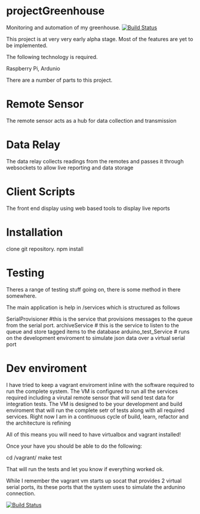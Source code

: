 projectGreenhouse
=================

Monitoring and automation of my greenhouse. [![Build Status](https://travis-ci.org/axshaw/projectGreenhouse.png)](https://travis-ci.org/axshaw/projectGreenhouse)

This project is at very very early alpha stage. Most of the features are yet to be implemented.


The following technology is required.

Raspberry Pi,
Ardunio


There are a number of parts to this project.

Remote Sensor
=============
The remote sensor acts as a hub for data collection and transmission

Data Relay
==========
The data relay collects readings from the remotes and passes it through
websockets to allow live reporting and data storage

Client Scripts
==============
The front end display using web based tools to display live reports


Installation
==============

clone git repository.
npm install

Testing
========

Theres a range of testing stuff going on, there is some method in there somewhere.

The main application is help in /services which is structured as follows

SerialProvisioner #this is the service that provisions messages to the queue from the serial port. 
archiveService # this is the service to listen to the queue and store tagged items to the database
arduino_test_Service # runs on the development enviroment to simulate json data over a virtual serial port 


Dev enviroment
==============

I have tried to keep a vagrant enviroment inline with the software required to run the complete system. The VM is configured to run all the services required including a virutal remote sensor that will send test data for integration tests. The VM is designed to be your development and build enviroment that will  run the complete setr of tests along with all required services. Right now I am in a continuous cycle of build, learn, refactor and the architecture is refining

All of this means you will need to have virtualbox and vagrant installed!

Once your have you should be able to do the following:

cd /vagrant/
make test 

That will run the tests and let you know if everything worked ok.

While I remember the vagrant vm starts up socat that provides 2 virtual serial ports, its these ports that the system uses to simulate the ardunino connection.






[![Build Status](https://travis-ci.org/axshaw/projectGreenhouse.png)](https://travis-ci.org/axshaw/projectGreenhouse)